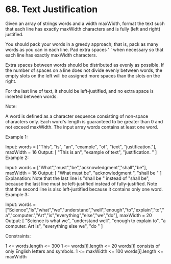 # 68. Text Justification

Given an array of strings words and a width maxWidth, format the text such that each line has exactly maxWidth characters and is fully (left and right) justified.

You should pack your words in a greedy approach; that is, pack as many words as you can in each line. Pad extra spaces ' ' when necessary so that each line has exactly maxWidth characters.

Extra spaces between words should be distributed as evenly as possible. If the number of spaces on a line does not divide evenly between words, the empty slots on the left will be assigned more spaces than the slots on the right.

For the last line of text, it should be left-justified, and no extra space is inserted between words.

Note:

A word is defined as a character sequence consisting of non-space characters only.
Each word's length is guaranteed to be greater than 0 and not exceed maxWidth.
The input array words contains at least one word.

Example 1:

Input: words = ["This", "is", "an", "example", "of", "text", "justification."], maxWidth = 16
Output:
[
"This is an",
"example of text",
"justification. "
]
Example 2:

Input: words = ["What","must","be","acknowledgment","shall","be"], maxWidth = 16
Output:
[
"What must be",
"acknowledgment ",
"shall be "
]
Explanation: Note that the last line is "shall be " instead of "shall be", because the last line must be left-justified instead of fully-justified.
Note that the second line is also left-justified because it contains only one word.
Example 3:

Input: words = ["Science","is","what","we","understand","well","enough","to","explain","to","a","computer.","Art","is","everything","else","we","do"], maxWidth = 20
Output:
[
"Science is what we",
"understand well",
"enough to explain to",
"a computer. Art is",
"everything else we",
"do "
]

Constraints:

1 <= words.length <= 300
1 <= words[i].length <= 20
words[i] consists of only English letters and symbols.
1 <= maxWidth <= 100
words[i].length <= maxWidth
